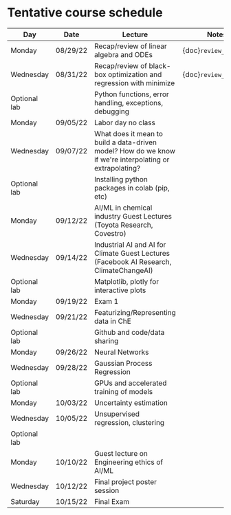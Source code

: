 
# Tentative course schedule

| **Day**      | **Date** | **Lecture**                                                                                              |**Notes Link**  |
|--------------|----------|----------------------------------------------------------------------------------------------------------|---|
| Monday       | 08/29/22 | Recap/review of linear algebra and ODEs                                                                  |  {doc}`review_odes` |
| Wednesday    | 08/31/22 | Recap/review of black-box optimization and regression with minimize                                 |   {doc}`review_optimization`  |
| Optional lab |          | Python functions, error handling, exceptions, debugging                                                  |   |
| Monday       | 09/05/22 | Labor day no class                                                                                       |   |
| Wednesday    | 09/07/22 | What does it mean to build a data-driven model? How do we know if we're interpolating or extrapolating?  |   |
| Optional lab |          | Installing python packages in colab (pip, etc)                                                           |   |
| Monday       | 09/12/22 | AI/ML in chemical industry Guest Lectures (Toyota Research, Covestro)                           |   |
| Wednesday    | 09/14/22 | Industrial AI and AI for Climate Guest Lectures (Facebook AI Research, ClimateChangeAI)       |   |
| Optional lab |          | Matplotlib, plotly for interactive plots                                                                 |   |
| Monday       | 09/19/22 | Exam 1                                                  |   |
| Wednesday    | 09/21/22 | Featurizing/Representing data in ChE                                                                     |   |
| Optional lab |          | Github and code/data sharing                                                                             |   |
| Monday       | 09/26/22 | Neural Networks                                                                                          |   |
| Wednesday    | 09/28/22 | Gaussian Process Regression                                                                              |   |
| Optional lab |          | GPUs and accelerated training of models                                                                  |   |
| Monday       | 10/03/22 | Uncertainty estimation                                                                                   |   |
| Wednesday    | 10/05/22 | Unsupervised regression, clustering                                                                      |   |
| Optional lab |          |                                                                                                          |   |
| Monday       | 10/10/22 | Guest lecture on Engineering ethics of AI/ML                                                             |   |
| Wednesday    | 10/12/22 | Final project poster session                                                                             |   |
| Saturday     | 10/15/22 | Final Exam                                                                                                    |   |